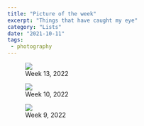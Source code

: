 ```yaml
---
title: "Picture of the week"
excerpt: "Things that have caught my eye"
category: "Lists"
date: "2021-10-11"
tags:
 - photography
---
```




<figure>
<img src="https://res.cloudinary.com/dbi2zounq/image/upload/v1649163155/Picture%20of%20the%20week/2022%20week%2013.jpg"/>
<figcaption>Week 13, 2022</figcaption>
</figure>


<figure>
<img src="https://res.cloudinary.com/dbi2zounq/image/upload/v1651166865/Picture%20of%20the%20week/2022%20week%2010.png"/>
<figcaption>Week 10, 2022</figcaption>
</figure>



<figure>
<img src="https://res.cloudinary.com/dbi2zounq/image/upload/v1651167653/Picture%20of%20the%20week/2022%20week%209.png"/>
<figcaption>Week 9, 2022</figcaption>
</figure>


